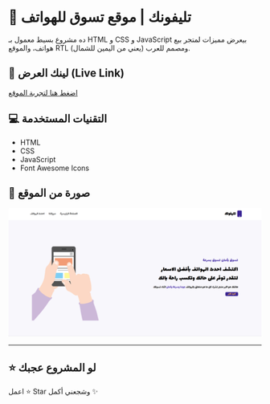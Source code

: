 # 🛒 تليفونك | موقع تسوق للهواتف

ده مشروع بسيط معمول بـ HTML و CSS و JavaScript بيعرض مميزات لمتجر بيع هواتف، والموقع RTL (يعني من اليمين للشمال) ومصمم للعرب.

## 🔗 لينك العرض (Live Link)

[اضغط هنا لتجربة الموقع]( https://antonious-sameh.github.io/Landing_Page/)

## 💻 التقنيات المستخدمة

- HTML
- CSS
- JavaScript
- Font Awesome Icons

## 📸 صورة من الموقع

![صورة](/screenshot.png)

---


## ⭐ لو المشروع عجبك
اعمل ⭐ Star وشجعني أكمل ✨
